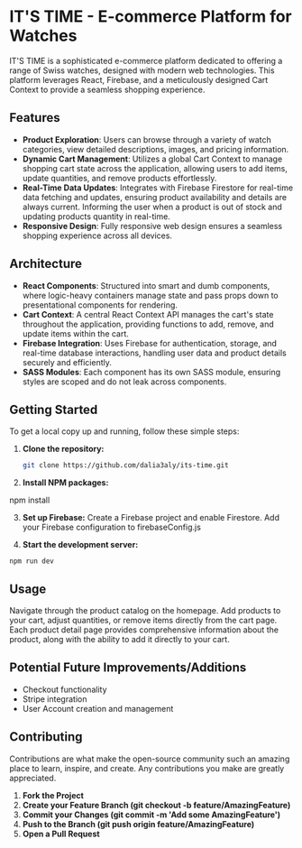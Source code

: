 # IT'S TIME - E-commerce Platform for Watches

IT'S TIME is a sophisticated e-commerce platform dedicated to offering a range of Swiss watches, designed with modern web technologies. This platform leverages React, Firebase, and a meticulously designed Cart Context to provide a seamless shopping experience.

## Features

- **Product Exploration**: Users can browse through a variety of watch categories, view detailed descriptions, images, and pricing information.
- **Dynamic Cart Management**: Utilizes a global Cart Context to manage shopping cart state across the application, allowing users to add items, update quantities, and remove products effortlessly.
- **Real-Time Data Updates**: Integrates with Firebase Firestore for real-time data fetching and updates, ensuring product availability and details are always current. Informing the user when a product is out of stock and updating products quantity in real-time.
- **Responsive Design**: Fully responsive web design ensures a seamless shopping experience across all devices.

## Architecture

- **React Components**: Structured into smart and dumb components, where logic-heavy containers manage state and pass props down to presentational components for rendering.
- **Cart Context**: A central React Context API manages the cart's state throughout the application, providing functions to add, remove, and update items within the cart.
- **Firebase Integration**: Uses Firebase for authentication, storage, and real-time database interactions, handling user data and product details securely and efficiently.
- **SASS Modules**: Each component has its own SASS module, ensuring styles are scoped and do not leak across components.

## Getting Started

To get a local copy up and running, follow these simple steps:

1. **Clone the repository:**

   ```bash
   git clone https://github.com/dalia3aly/its-time.git
   ```
2. **Install NPM packages:**

npm install

3. **Set up Firebase:**
Create a Firebase project and enable Firestore.
Add your Firebase configuration to firebaseConfig.js

4. **Start the development server:**
```
npm run dev
```

## Usage
Navigate through the product catalog on the homepage. Add products to your cart, adjust quantities, or remove items directly from the cart page. Each product detail page provides comprehensive information about the product, along with the ability to add it directly to your cart.

## Potential Future Improvements/Additions

- Checkout functionality
- Stripe integration
- User Account creation and management

## Contributing
Contributions are what make the open-source community such an amazing place to learn, inspire, and create. Any contributions you make are greatly appreciated.

1. **Fork the Project**
2. **Create your Feature Branch (git checkout -b feature/AmazingFeature)**
3. **Commit your Changes (git commit -m 'Add some AmazingFeature')**
4. **Push to the Branch (git push origin feature/AmazingFeature)**
5. **Open a Pull Request**
